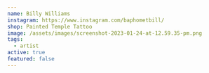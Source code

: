 ```yaml
---
name: Billy Williams
instagram: https://www.instagram.com/baphometbill/
shop: Painted Temple Tattoo
image: /assets/images/screenshot-2023-01-24-at-12.59.35-pm.png
tags:
  - artist
active: true
featured: false
---
```

